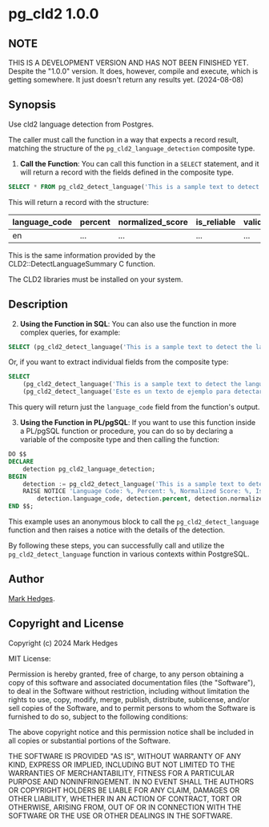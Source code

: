 pg_cld2 1.0.0
=============

NOTE
----

THIS IS A DEVELOPMENT VERSION AND HAS NOT BEEN FINISHED YET.
Despite the "1.0.0" version.  It does, however, compile and execute,
which is getting somewhere.  It just doesn't return any results yet.
(2024-08-08)

Synopsis
--------

Use cld2 language detection from Postgres.

The caller must call the function in a way that expects a record result, matching the structure of the `pg_cld2_language_detection` composite type.

1. **Call the Function**:
   You can call this function in a `SELECT` statement, and it will return a record with the fields defined in the composite type.

```sql
SELECT * FROM pg_cld2_detect_language('This is a sample text to detect the language.');
```

This will return a record with the structure:

| language_code | percent | normalized_score | is_reliable | valid_prefix_bytes | flags |
|----------------|---------|------------------|-------------|--------------------|-------|
| en             | ...     | ...              | ...         | ...                | ...   |

This is the same information provided by the CLD2::DetectLanguageSummary C function.

The CLD2 libraries must be installed on your system.

Description
-----------

2. **Using the Function in SQL**:
   You can also use the function in more complex queries, for example:

```sql
SELECT (pg_cld2_detect_language('This is a sample text to detect the language.')).*;
```

Or, if you want to extract individual fields from the composite type:

```sql
SELECT 
    (pg_cld2_detect_language('This is a sample text to detect the language.')).language_code,
    (pg_cld2_detect_language('Este es un texto de ejemplo para detectar el idioma.')).language_code;
```

This query will return just the `language_code` field from the function's output.

3. **Using the Function in PL/pgSQL**:
   If you want to use this function inside a PL/pgSQL function or procedure, you can do so by declaring a variable of the composite type and then calling the function:

```sql
DO $$
DECLARE
    detection pg_cld2_language_detection;
BEGIN
    detection := pg_cld2_detect_language('This is a sample text to detect the language.');
    RAISE NOTICE 'Language Code: %, Percent: %, Normalized Score: %, Is Reliable: %, Valid Prefix Bytes: %, Flags: %',
        detection.language_code, detection.percent, detection.normalized_score, detection.is_reliable, detection.valid_prefix_bytes, detection.flags;
END $$;
```

This example uses an anonymous block to call the `pg_cld2_detect_language` function and then raises a notice with the details of the detection. 

By following these steps, you can successfully call and utilize the `pg_cld2_detect_language` function in various contexts within PostgreSQL.

Author
------

[Mark Hedges](https://github.com/hedges333).

Copyright and License
---------------------

Copyright (c) 2024 Mark Hedges

MIT License:

Permission is hereby granted, free of charge, to any person obtaining a copy
of this software and associated documentation files (the "Software"), to deal
in the Software without restriction, including without limitation the rights
to use, copy, modify, merge, publish, distribute, sublicense, and/or sell
copies of the Software, and to permit persons to whom the Software is
furnished to do so, subject to the following conditions:

The above copyright notice and this permission notice shall be included in all
copies or substantial portions of the Software.

THE SOFTWARE IS PROVIDED "AS IS", WITHOUT WARRANTY OF ANY KIND, EXPRESS OR
IMPLIED, INCLUDING BUT NOT LIMITED TO THE WARRANTIES OF MERCHANTABILITY,
FITNESS FOR A PARTICULAR PURPOSE AND NONINFRINGEMENT. IN NO EVENT SHALL THE
AUTHORS OR COPYRIGHT HOLDERS BE LIABLE FOR ANY CLAIM, DAMAGES OR OTHER
LIABILITY, WHETHER IN AN ACTION OF CONTRACT, TORT OR OTHERWISE, ARISING FROM,
OUT OF OR IN CONNECTION WITH THE SOFTWARE OR THE USE OR OTHER DEALINGS IN THE
SOFTWARE.
